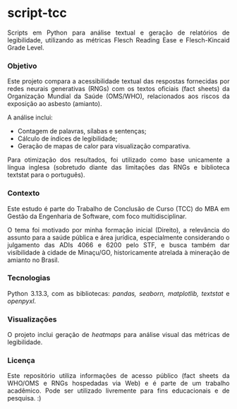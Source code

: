 # script-tcc
<div align="justify">
Scripts em Python para análise textual e geração de relatórios de legibilidade, utilizando as métricas Flesch Reading Ease e Flesch-Kincaid Grade Level.

### Objetivo

Este projeto compara a acessibilidade textual das respostas fornecidas por redes neurais generativas (RNGs) com os textos oficiais (fact sheets) da Organização Mundial da Saúde (OMS/WHO), relacionados aos riscos da exposição ao asbesto (amianto).

A análise inclui:

- Contagem de palavras, sílabas e sentenças;
- Cálculo de índices de legibilidade;
- Geração de mapas de calor para visualização comparativa.

Para otimização dos resultados, foi utilizado como base unicamente a língua inglesa (sobretudo diante das limitações das RNGs e biblioteca textstat para o português).

### Contexto

Este estudo é parte do Trabalho de Conclusão de Curso (TCC) do MBA em Gestão da Engenharia de Software, com foco multidisciplinar.

O tema foi motivado por minha formação inicial (Direito), a relevância do assunto para a saúde pública e área jurídica, especialmente considerando o julgamento das ADIs 4066 e 6200 pelo STF, e busca também dar visibilidade à cidade de Minaçu/GO, historicamente atrelada à mineração de amianto no Brasil. 

### Tecnologias

Python 3.13.3, com as bibliotecas: *pandas, seaborn, matplotlib, textstat* e *openpyxl*.

### Visualizações

O projeto inclui geração de *heatmaps* para análise visual das métricas de legibilidade.

### Licença

Este repositório utiliza informações de acesso público (fact sheets da WHO/OMS e RNGs hospedadas via Web) e é parte de um trabalho acadêmico. Pode ser utilizado livremente para fins educacionais e de pesquisa. :)
</div>

